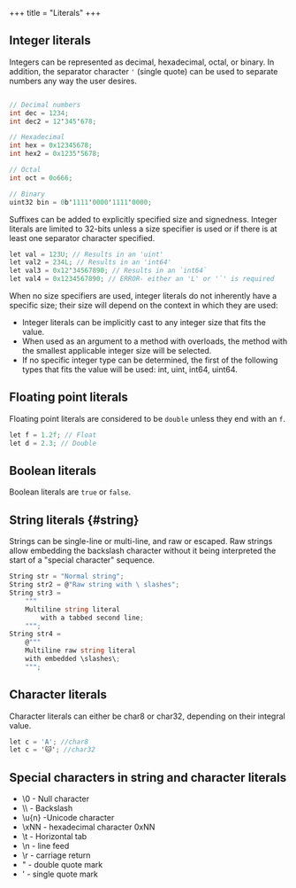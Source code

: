 +++
title = "Literals"
+++

## Integer literals

Integers can be represented as decimal, hexadecimal, octal, or binary. In addition, the separator character `'` (single quote) can be used to separate numbers any way the user desires.

```C#

// Decimal numbers
int dec = 1234;
int dec2 = 12'345'678;

// Hexadecimal
int hex = 0x12345678;
int hex2 = 0x1235'5678;

// Octal
int oct = 0o666;

// Binary
uint32 bin = 0b'1111'0000'1111'0000;
```

Suffixes can be added to explicitly specified size and signedness. Integer literals are limited to 32-bits unless a size specifier is used or if there is at least one separator character specified.

```C#
let val = 123U; // Results in an 'uint'
let val2 = 234L; // Results in an 'int64'
let val3 = 0x12'34567890; // Results in an `int64`
let val4 = 0x1234567890; // ERROR- either an 'L' or '`' is required
```

When no size specifiers are used, integer literals do not inherently have a specific size; their size will depend on the context in which they are used:

* Integer literals can be implicitly cast to any integer size that fits the value.
* When used as an argument to a method with overloads, the method with the smallest applicable integer size will be selected.
* If no specific integer type can be determined, the first of the following types that fits the value will be used: int, uint, int64, uint64.


## Floating point literals

Floating point literals are considered to be `double` unless they end with an `f`.

```C#
let f = 1.2f; // Float
let d = 2.3; // Double
```

## Boolean literals

Boolean literals are `true` or `false`.

## String literals {#string}

Strings can be single-line or multi-line, and raw or escaped. Raw strings allow embedding the backslash character without it being interpreted the start of a "special character" sequence.

```C#
String str = "Normal string";
String str2 = @"Raw string with \ slashes";
String str3 = 
	"""
	Multiline string literal
		with a tabbed second line;
	""";
String str4 = 
	@"""
	Multiline raw string literal
	with embedded \slashes\;
	""";
```

## Character literals

Character literals can either be char8 or char32, depending on their integral value.

```C#
let c = 'A'; //char8
let c = '🐱'; //char32 
```

## Special characters in string and character literals

* \0 - Null character
* \\\\ - Backslash
* \u{n} -Unicode character
* \xNN - hexadecimal character 0xNN
* \t - Horizontal tab
* \n - line feed
* \r - carriage return
* \" - double quote mark
* \' - single quote mark